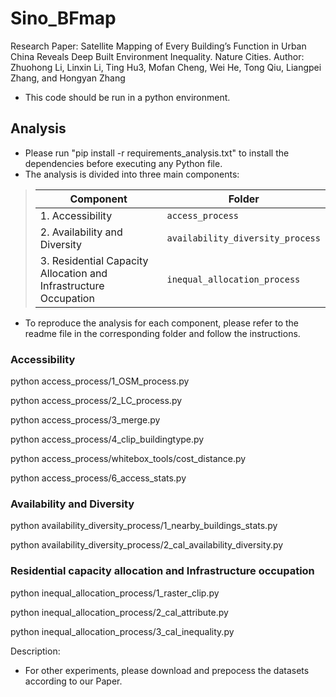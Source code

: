 # Sino_BFmap
Research Paper: Satellite Mapping of Every Building’s Function in Urban China Reveals Deep Built Environment Inequality. Nature Cities. 
Author: Zhuohong Li, Linxin Li, Ting Hu3, Mofan Cheng, Wei He, Tong Qiu, Liangpei Zhang, and Hongyan Zhang
* This code should be run in a python environment.

## Analysis
* Please run "pip install -r requirements_analysis.txt" to install the dependencies before executing any Python file.
* The analysis is divided into three main components:
  
> | Component                                                         | Folder                          |
> |-------------------------------------------------------------------|---------------------------------|
> | 1. Accessibility                                                  | `access_process`               |
> | 2. Availability and Diversity                                     | `availability_diversity_process` |
> | 3. Residential Capacity Allocation and Infrastructure Occupation | `inequal_allocation_process`   |

* To reproduce the analysis for each component, please refer to the readme file in the corresponding folder and follow the instructions.
### Accessibility
python access_process/1_OSM_process.py

python access_process/2_LC_process.py

python access_process/3_merge.py

python access_process/4_clip_buildingtype.py

python access_process/whitebox_tools/cost_distance.py

python access_process/6_access_stats.py


### Availability and Diversity
python availability_diversity_process/1_nearby_buildings_stats.py

python availability_diversity_process/2_cal_availability_diversity.py

### Residential capacity allocation and Infrastructure occupation
python inequal_allocation_process/1_raster_clip.py

python inequal_allocation_process/2_cal_attribute.py

python inequal_allocation_process/3_cal_inequality.py

Description: 
* For other experiments, please download and prepocess the datasets according to our Paper.

